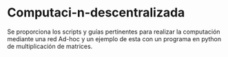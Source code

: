 # Computaci-n-descentralizada
Se proporciona los scripts y guías pertinentes para realizar la computación mediante una red Ad-hoc y un ejemplo de esta con un programa en python de multiplicación de matrices.
